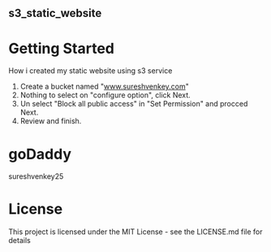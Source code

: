 ## s3_static_website
# Getting Started
How i created my static website using s3 service  
1. Create a bucket named "www.sureshvenkey.com"  
2. Nothing to select on "configure option", click Next.    
3. Un select "Block all public access" in "Set Permission"  and procced Next.  
4. Review and finish.

# goDaddy 
sureshvenkey25

# License
This project is licensed under the MIT License - see the LICENSE.md file for details
